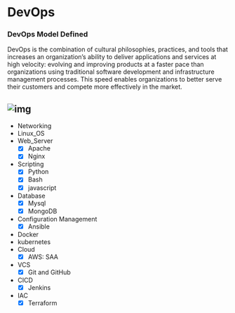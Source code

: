# DevOps

### DevOps Model Defined


DevOps is the combination of cultural philosophies, practices, and tools that increases an organization’s ability to deliver applications
and services at high velocity: evolving and improving products at a faster pace than organizations using traditional software development
and infrastructure management processes. This speed enables organizations to better serve their customers and
compete more effectively in the market.

![img](https://imageio.forbes.com/specials-images/imageserve/60f1e792c7e89f933811814c/0x0.jpg?format=jpg&width=1200)
---

<!-- [![My Skills](https://skills.thijs.gg/icons?i=linux,bash,vim,github,python,docker,ansible,maven,nodejs,nginx,aws,jenkins,kubernetes,&theme=dark)](https://skills.thijs.gg) -->

* Networking  
* Linux_OS  
* Web_Server
    - [x] Apache
    - [x] Nginx
* Scripting 
    - [x] Python
    - [x] Bash 
    - [x] javascript
* Database 
    - [x] Mysql
    - [x] MongoDB
* Configuration Management
    - [x] Ansible
* Docker 
* kubernetes
* Cloud 
    - [x] AWS: SAA
* VCS
    - [x] Git and GitHub
* CICD
    - [x] Jenkins
* IAC
    - [x] Terraform
